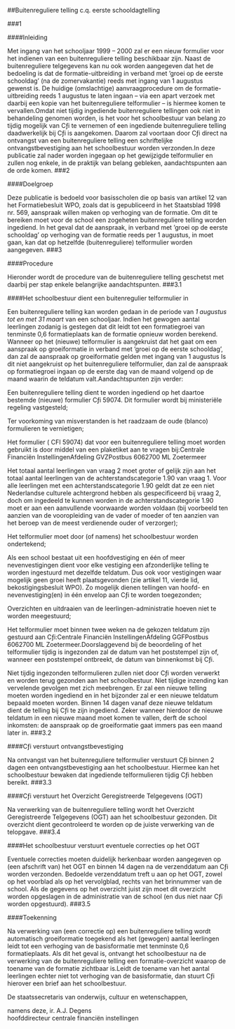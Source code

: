 <meta http-equiv='Content-Type' content='text/html; charset=utf-8' />

##Buitenreguliere telling c.q. eerste schooldagtelling

###1 

####Inleiding

Met ingang van het schooljaar 1999 – 2000 zal er een nieuw formulier voor het indienen van een buitenreguliere telling beschikbaar zijn. Naast de buitenreguliere telgegevens kan nu ook worden aangegeven dat het de bedoeling is dat de formatie-uitbreiding in verband met ’groei op de eerste schooldag’ (na de zomervakantie) reeds met ingang van 1 augustus gewenst is. De huidige (omslachtige) aanvraagprocedure om de formatie-uitbreiding reeds 1 augustus te laten ingaan – via een apart verzoek met daarbij een kopie van het buitenreguliere telformulier – is hiermee komen te vervallen.Omdat niet tijdig ingediende buitenreguliere tellingen ook niet in behandeling genomen worden, is het voor het schoolbestuur van belang zo tijdig mogelijk van Cƒi te vernemen of een ingediende buitenreguliere telling daadwerkelijk bij Cƒi is aangekomen. Daarom zal voortaan door Cƒi direct na ontvangst van een buitenreguliere telling een schriftelijke ontvangstbevestiging aan het schoolbestuur worden verzonden.In deze publicatie zal nader worden ingegaan op het gewijzigde telformulier en zullen nog enkele, in de praktijk van belang gebleken, aandachtspunten aan de orde komen.
###2 

####Doelgroep

Deze publicatie is bedoeld voor basisscholen die op basis van artikel 12 van het Formatiebesluit WPO, zoals dat is gepubliceerd in het Staatsblad 1998 nr. 569, aanspraak willen maken op verhoging van de formatie. Om dit te bereiken moet voor de school een zogeheten buitenreguliere telling worden ingediend. In het geval dat de aanspraak, in verband met ’groei op de eerste schooldag’ op verhoging van de formatie reeds per 1 augustus, in moet gaan, kan dat op hetzelfde (buitenreguliere) telformulier worden aangegeven.
###3 

####Procedure

Hieronder wordt de procedure van de buitenreguliere telling geschetst met daarbij per stap enkele belangrijke aandachtspunten.
###3.1 

####Het schoolbestuur dient een buitenregulier telformulier in

Een buitenreguliere telling kan worden gedaan in de periode van *1 augustus tot en met 31 maart* van een schooljaar. Indien het gewogen aantal leerlingen zodanig is gestegen dat dit leidt tot een formatiegroei van tenminste 0,6 formatieplaats kan de formatie opnieuw worden berekend. Wanneer op het (nieuwe) telformulier is aangekruist dat het gaat om een aanspraak op groeiformatie in verband met ’groei op de eerste schooldag’, dan zal de aanspraak op groeiformatie gelden met ingang van 1 augustus Is dit niet aangekruist op het buitenreguliere telformulier, dan zal de aanspraak op formatiegroei ingaan op de eerste dag van de maand volgend op de maand waarin de teldatum valt.Aandachtspunten zijn verder:

Een buitenreguliere telling dient te worden ingediend op het daartoe bestemde (nieuwe) formulier Cƒi 59074. Dit formulier wordt bij ministeriële regeling vastgesteld;

Ter voorkoming van misverstanden is het raadzaam de oude (blanco) formulieren te vernietigen;

Het formulier ( CFI 59074) dat voor een buitenreguliere telling moet worden gebruikt is door middel van een plaketiket aan te vragen bij:Centrale Financiën InstellingenAfdeling GVZPostbus 6062700 ML Zoetermeer

Het totaal aantal leerlingen van vraag 2 moet groter of gelijk zijn aan het totaal aantal leerlingen van de achterstandscategorie 1.90 van vraag 1. Voor alle leerlingen met een achterstandscategorie 1.90 geldt dat ze een niet Nederlandse culturele achtergrond hebben als gespecificeerd bij vraag 2, doch om ingedeeld te kunnen worden in de achterstandscategorie 1.90 moet er aan een aanvullende voorwaarde worden voldaan (bij voorbeeld ten aanzien van de vooropleiding van de vader of moeder of ten aanzien van het beroep van de meest verdienende ouder of verzorger);

Het telformulier moet door (of namens) het schoolbestuur worden ondertekend;

Als een school bestaat uit een hoofdvestiging en één of meer nevenvestigingen dient voor elke vestiging een afzonderlijke telling te worden ingestuurd met dezelfde teldatum. Dus ook voor vestigingen waar mogelijk geen groei heeft plaatsgevonden (zie artikel 11, vierde lid, bekostigingsbesluit WPO). Zo mogelijk dienen tellingen van hoofd- en nevenvestiging(en) in één envelop aan Cƒi te worden toegezonden;

Overzichten en uitdraaien van de leerlingen-administratie hoeven niet te worden meegestuurd;

Het telformulier moet binnen twee weken na de gekozen teldatum zijn gestuurd aan Cƒi:Centrale Financiën InstellingenAfdeling GGFPostbus 6062700 ML Zoetermeer.Doorslaggevend bij de beoordeling of het telformulier tijdig is ingezonden zal de datum van het poststempel zijn of, wanneer een poststempel ontbreekt, de datum van binnenkomst bij Cƒi.

Niet tijdig ingezonden telformulieren zullen niet door Cƒi worden verwerkt en worden terug gezonden aan het schoolbestuur. Niet tijdige inzending kan vervelende gevolgen met zich meebrengen. Er zal een nieuwe telling moeten worden ingediend en in het bijzonder zal er een nieuwe teldatum bepaald moeten worden. Binnen 14 dagen vanaf deze nieuwe teldatum dient de telling bij Cƒi te zijn ingediend. Zeker wanneer hierdoor de nieuwe teldatum in een nieuwe maand moet komen te vallen, derft de school inkomsten: de aanspraak op de groeiformatie gaat immers pas een maand later in.
###3.2 

####Cƒi verstuurt ontvangstbevestiging

Na ontvangst van het buitenreguliere telformulier verstuurt Cƒi binnen 2 dagen een ontvangstbevestiging aan het schoolbestuur. Hiermee kan het schoolbestuur bewaken dat ingediende telformulieren tijdig Cƒi hebben bereikt.
###3.3 

####Cƒi verstuurt het Overzicht Geregistreerde Telgegevens (OGT)

Na verwerking van de buitenreguliere telling wordt het Overzicht Geregistreerde Telgegevens (OGT) aan het schoolbestuur gezonden. Dit overzicht dient gecontroleerd te worden op de juiste verwerking van de telopgave.
###3.4 

####Het schoolbestuur verstuurt eventuele correcties op het OGT

Eventuele correcties moeten duidelijk herkenbaar worden aangegeven op (een afschrift van) het OGT en binnen 14 dagen na de verzenddatum aan Cƒi worden verzonden. Bedoelde verzenddatum treft u aan op het OGT, zowel op het voorblad als op het vervolgblad, rechts van het brinnummer van de school. Als de gegevens op het overzicht juist zijn moet dit overzicht worden opgeslagen in de administratie van de school (en dus niet naar Cƒi worden opgestuurd).
###3.5 

####Toekenning

Na verwerking van (een correctie op) een buitenreguliere telling wordt automatisch groeiformatie toegekend als het (gewogen) aantal leerlingen leidt tot een verhoging van de basisformatie met tenminste 0,6 formatieplaats. Als dit het geval is, ontvangt het schoolbestuur na de verwerking van de buitenreguliere telling een formatie-overzicht waarop de toename van de formatie zichtbaar is.Leidt de toename van het aantal leerlingen echter niet tot verhoging van de basisformatie, dan stuurt Cƒi hierover een brief aan het schoolbestuur. 

De 
staatssecretaris van onderwijs, cultuur en wetenschappen, 

namens deze, 
ir. A.J. Degens  
hoofddirecteur centrale financiën instellingen 
